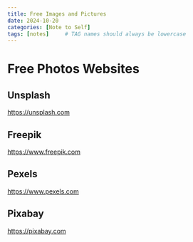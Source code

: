 ```yaml
---
title: Free Images and Pictures
date: 2024-10-20
categories: [Note to Self]
tags: [notes]     # TAG names should always be lowercase
---
```


# Free Photos Websites

## Unsplash

<https://unsplash.com>

## Freepik

<https://www.freepik.com>

## Pexels
<https://www.pexels.com>

## Pixabay

<https://pixabay.com>